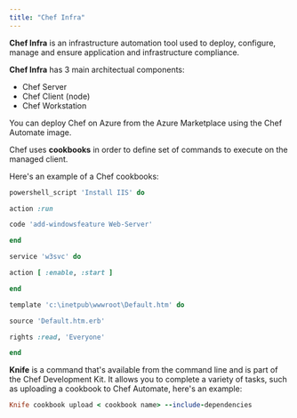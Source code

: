 ```yaml
---
title: "Chef Infra"
---
```

**Chef Infra** is an infrastructure automation tool used to deploy, configure, manage and ensure application and infrastructure compliance.

**Chef Infra** has 3 main architectual components:
- Chef Server
- Chef Client (node)
- Chef Workstation

You can deploy Chef on Azure from the Azure Marketplace using the Chef Automate image.

Chef uses **cookbooks** in order to define set of commands to execute on the managed client.

Here's an example of a Chef cookbooks:

```Ruby
powershell_script 'Install IIS' do

action :run

code 'add-windowsfeature Web-Server'

end

service 'w3svc' do

action [ :enable, :start ]

end

template 'c:\inetpub\wwwroot\Default.htm' do

source 'Default.htm.erb'

rights :read, 'Everyone'

end
```

**Knife** is a command that's available from the command line and is part of the Chef Development Kit. It allows you to complete a variety of tasks, such as uploading a cookbook to Chef Automate, here's an example:

```Ruby
Knife cookbook upload < cookbook name> --include-dependencies
```
